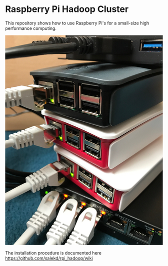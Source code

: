 # Raspberry Pi Hadoop Cluster

This repository shows how to use Raspberry Pi's for a small-size high performance computing.

![](https://github.com/salekd/rpi_hadoop/blob/master/rpi_hadoop.JPG)

The installation procedure is documented here https://github.com/salekd/rpi_hadoop/wiki
